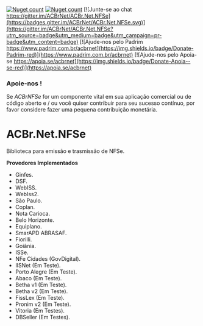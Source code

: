 [![Nuget count](http://img.shields.io/nuget/v/ACBr.Net.NFSe.svg)](https://www.nuget.org/packages/ACBr.Net.NFSe/)
[![Nuget count](http://img.shields.io/nuget/v/ACBr.Net.NFSe.DANFSe.FastReport.OpenSource.svg)](https://www.nuget.org/packages/ACBr.Net.NFSe.DANFSe.FastReport.OpenSource/)
[![Junte-se ao chat https://gitter.im/ACBrNet/ACBr.Net.NFSe](https://badges.gitter.im/ACBrNet/ACBr.Net.NFSe.svg)](https://gitter.im/ACBrNet/ACBr.Net.NFSe?utm_source=badge&utm_medium=badge&utm_campaign=pr-badge&utm_content=badge)
[![Ajude-nos pelo Padrim https://www.padrim.com.br/acbrnet](https://img.shields.io/badge/Donate-Padrim-red)](https://www.padrim.com.br/acbrnet)
[![Ajude-nos pelo Apoia-se https://apoia.se/acbrnet](https://img.shields.io/badge/Donate-Apoia--se-red)](https://apoia.se/acbrnet)

### Apoie-nos !
Se *ACBrNFSe* for um componente vital em sua aplicação comercial ou de código aberto e / ou você quiser contribuir para seu sucesso contínuo, por favor considere fazer uma pequena contribuição monetária.

# ACBr.Net.NFSe

Biblioteca para emissão e trasmissão de NFSe.

**Provedores Implementados**
- Ginfes.
- DSF.
- WebISS.
- WebIss2.
- São Paulo.
- Coplan.
- Nota Carioca.
- Belo Horizonte.
- Equiplano.
- SmarAPD ABRASAF.
- Fiorilli.
- Goiânia.
- ISSe.
- NFe Cidades (GovDigital).
- IISNet (Em Teste).
- Porto Alegre (Em Teste).
- Abaco (Em Teste).
- Betha v1 (Em Teste).
- Betha v2 (Em Teste).
- FissLex (Em Teste).
- Pronim v2 (Em Teste).
- Vitoria (Em Testes).
- DBSeller (Em Testes).
